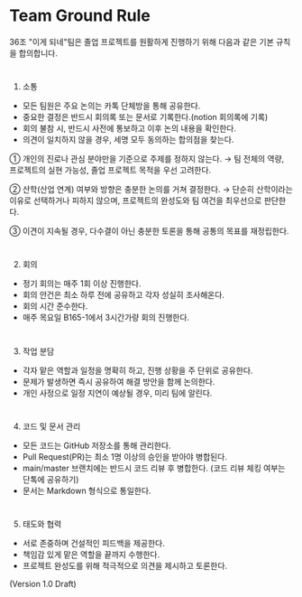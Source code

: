 # Team Ground Rule 

36조 "이게 되네"팀은 졸업 프로젝트를 원활하게 진행하기 위해 다음과 같은 기본 규칙을 합의합니다.  

# 
1. 소통 
- 모든 팀원은 주요 논의는 카톡 단체방을 통해 공유한다.  
- 중요한 결정은 반드시 회의록 또는 문서로 기록한다.(notion 회의록에 기록) 
- 회의 불참 시, 반드시 사전에 통보하고 이후 논의 내용을 확인한다.
- 의견이 일치하지 않을 경우, 세명 모두 동의하는 합의점을 찾는다.

① 개인의 진로나 관심 분야만을 기준으로 주제를 정하지 않는다.
→ 팀 전체의 역량, 프로젝트의 실현 가능성, 졸업 프로젝트 목적을 우선 고려한다.

② 산학(산업 연계) 여부와 방향은 충분한 논의를 거쳐 결정한다.
→ 단순히 산학이라는 이유로 선택하거나 피하지 않으며, 프로젝트의 완성도와 팀 여건을 최우선으로 판단한다.

③ 이견이 지속될 경우, 다수결이 아닌 충분한 토론을 통해 공통의 목표를 재정립한다.

# 
2. 회의 
- 정기 회의는 매주 1회 이상 진행한다.  
- 회의 안건은 최소 하루 전에 공유하고 각자 성실히 조사해온다.  
- 회의 시간 준수한다.
- 매주 목요일 B165-1에서 3시간가량 회의 진행한다.

# 
3. 작업 분담 
- 각자 맡은 역할과 일정을 명확히 하고, 진행 상황을 주 단위로 공유한다.  
- 문제가 발생하면 즉시 공유하여 해결 방안을 함께 논의한다.  
- 개인 사정으로 일정 지연이 예상될 경우, 미리 팀에 알린다.  

# 
4. 코드 및 문서 관리 
- 모든 코드는 GitHub 저장소를 통해 관리한다.
- Pull Request(PR)는 최소 1명 이상의 승인을 받아야 병합된다.
- main/master 브랜치에는 반드시 코드 리뷰 후 병합한다. (코드 리뷰 체킹 여부는 단톡에 공유하기)
- 문서는 Markdown 형식으로 통일한다.  

# 
5. 태도와 협력 
- 서로 존중하며 건설적인 피드백을 제공한다.  
- 책임감 있게 맡은 역할을 끝까지 수행한다.  
- 프로젝트 완성도를 위해 적극적으로 의견을 제시하고 토론한다.


(Version 1.0 Draft)
